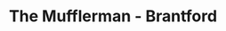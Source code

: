 ---
title: "The Mufflerman - Brantford"
url: /brantford/the-mufflerman-brantford/
shop: car repair
---